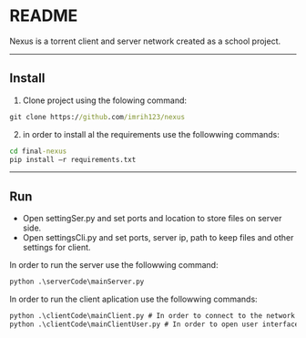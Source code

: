 # README

Nexus is a torrent client and server network created as a school project.

--------------------------------------------------------
## Install

1. Clone project using the folowing command:
```cmd
git clone https://github.com/imrih123/nexus
```
2. in order to install al the requirements use the followwing commands:
```cmd
cd final-nexus
pip install –r requirements.txt
```

------------------------------------------------------
## Run
- Open settingSer.py and set ports and location to store files on server side.
- Open settingsCli.py and set ports, server ip, path to keep files and other settings for client.

In order to run the server use the followwing command:
```cmd
python .\serverCode\mainServer.py
```
In order to run the client aplication use the followwing commands:
```cmd
python .\clientCode\mainClient.py # In order to connect to the network
python .\clientCode\mainClientUser.py # In order to open user interface  
```
